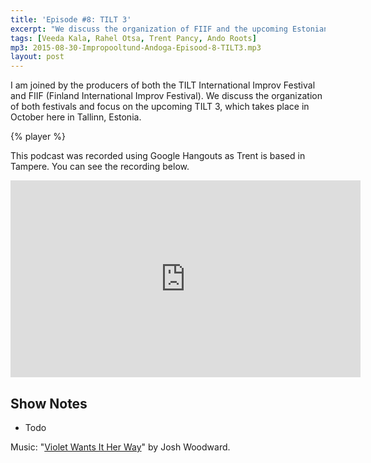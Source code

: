 ```yaml
---
title: 'Episode #8: TILT 3'
excerpt: "We discuss the organization of FIIF and the upcoming Estonian improv festival TILT (2015)"
tags: [Veeda Kala, Rahel Otsa, Trent Pancy, Ando Roots]
mp3: 2015-08-30-Impropooltund-Andoga-Episood-8-TILT3.mp3
layout: post
---
```


I am joined by the producers of both the TILT International Improv Festival and FIIF (Finland International Improv Festival). We discuss the organization of both festivals and focus on the upcoming TILT 3, which takes place in October here in Tallinn, Estonia.

{% player %}

This podcast was recorded using Google Hangouts as Trent is based in Tampere. You can see the recording below.

<iframe width="560" height="315" src="https://www.youtube.com/embed/T1ST-KuZrhs" frameborder="0" allowfullscreen></iframe>

## Show Notes

- Todo

Music: "[Violet Wants It Her Way](http://www.joshwoodward.com/song/VioletWantsItHerWay)" by Josh Woodward.